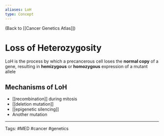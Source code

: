 ```yaml
---
aliases: LoH
type: Concept
---
```


(Back to [[Cancer Genetics Atlas]])

# Loss of Heterozygosity

LoH is the process by which a precancerous cell loses the **normal copy** of a gene, resulting in **hemizygous** or **homozygous** expression of a mutant allele
## Mechanisms of LoH
- [[recombination]] during mitosis
- [[deletion mutation]]
- [[epigenetic silencing]]
- Another mutation

---
Tags: #MED #cancer #genetics 